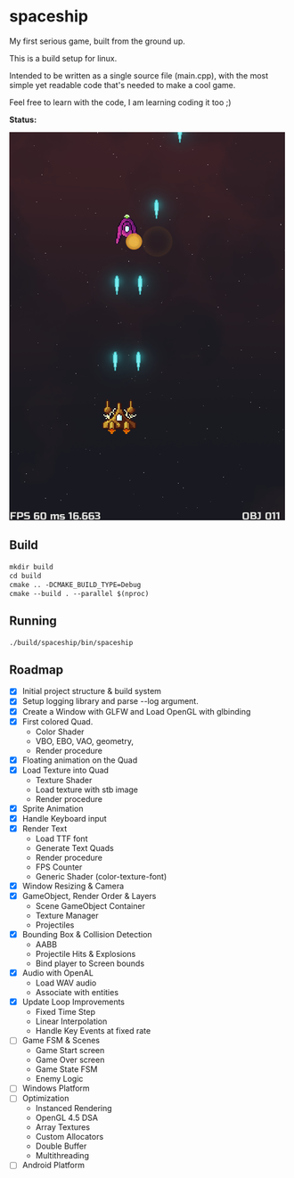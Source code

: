 spaceship
===

My first serious game, built from the ground up.

This is a build setup for linux.

Intended to be written as a single source file (main.cpp),
with the most simple yet readable code that's needed to make a cool game.

Feel free to learn with the code, I am learning coding it too ;)

**Status:**

<img src="./screenshot.png"/>

## Build

```
mkdir build
cd build
cmake .. -DCMAKE_BUILD_TYPE=Debug
cmake --build . --parallel $(nproc)
```

## Running

```
./build/spaceship/bin/spaceship
```

## Roadmap

- [X] Initial project structure & build system
- [X] Setup logging library and parse --log argument.
- [X] Create a Window with GLFW and Load OpenGL with glbinding
- [X] First colored Quad.
   * Color Shader
   * VBO, EBO, VAO, geometry,
   * Render procedure
- [X] Floating animation on the Quad
- [X] Load Texture into Quad
   * Texture Shader
   * Load texture with stb image
   * Render procedure
- [X] Sprite Animation
- [X] Handle Keyboard input
- [X] Render Text
   * Load TTF font
   * Generate Text Quads
   * Render procedure
   * FPS Counter
   * Generic Shader (color-texture-font)
- [X] Window Resizing & Camera
- [X] GameObject, Render Order & Layers
   * Scene GameObject Container
   * Texture Manager
   * Projectiles
- [X] Bounding Box & Collision Detection
   * AABB
   * Projectile Hits & Explosions
   * Bind player to Screen bounds
- [X] Audio with OpenAL
   * Load WAV audio
   * Associate with entities
- [X] Update Loop Improvements
   * Fixed Time Step
   * Linear Interpolation
   * Handle Key Events at fixed rate
- [ ] Game FSM & Scenes
   * Game Start screen
   * Game Over screen
   * Game State FSM
   * Enemy Logic
- [ ] Windows Platform
- [ ] Optimization
   * Instanced Rendering
   * OpenGL 4.5 DSA
   * Array Textures
   * Custom Allocators
   * Double Buffer
   * Multithreading
- [ ] Android Platform
